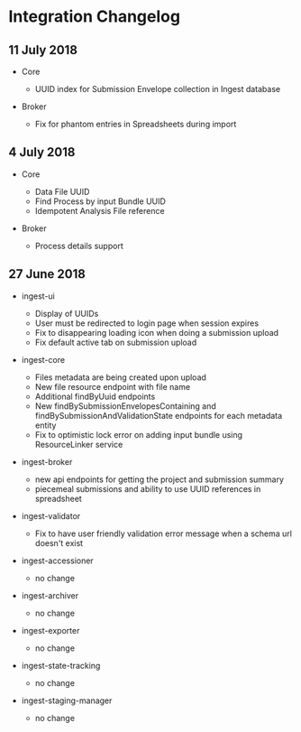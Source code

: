 # Integration Changelog

## 11 July 2018

* Core
  - UUID index for Submission Envelope collection in Ingest database

* Broker
  - Fix for phantom entries in Spreadsheets during import

## 4 July 2018

* Core
  - Data File UUID
  - Find Process by input Bundle UUID
  - Idempotent Analysis File reference

* Broker
  - Process details support

## 27 June 2018

* ingest-ui
  - Display of UUIDs
  - User must be redirected to login page when session expires
  - Fix to disappearing loading icon when doing a submission upload
  - Fix default active tab on submission upload

* ingest-core
  - Files metadata are being created upon upload
  - New file resource endpoint with file name
  - Additional findByUuid endpoints
  - New findBySubmissionEnvelopesContaining and findBySubmissionAndValidationState endpoints for each metadata entity
  - Fix to optimistic lock error on adding input bundle using ResourceLinker service

* ingest-broker
  - new api endpoints for getting the project and submission summary
  - piecemeal submissions and ability to use UUID references in spreadsheet

* ingest-validator
  - Fix to have user friendly validation error message when a schema url doesn't exist

* ingest-accessioner
  - no change

* ingest-archiver
  - no change

* ingest-exporter
  - no change

* ingest-state-tracking
  - no change

* ingest-staging-manager
  - no change
